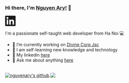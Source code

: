 ### Hi there, I'm [Nguyen Ary!](https://nguyenary.dev) 👋

<a href="https://www.linkedin.com/in/nguyenary/">
  <svg aria-hidden="true" class="global-nav__logo" xmlns="http://www.w3.org/2000/svg" width="34" height="34" data-supported-dps="34x34" focusable="false">
        <g transform="scale(.7083)" fill="none" fill-rule="evenodd">
          <rect class="bug-text-color" fill="transparent" x="1" y="1" width="46" height="46" rx="4"></rect>
          <path d="M0 4.01A4.01 4.01 0 014.01 0h39.98A4.01 4.01 0 0148 4.01v39.98A4.01 4.01 0 0143.99 48H4.01A4.01 4.01 0 010 43.99V4.01zM19 18.3h6.5v3.266C26.437 19.688 28.838 18 32.445 18 39.359 18 41 21.738 41 28.597V41.3h-7V30.159c0-3.906-.937-6.109-3.32-6.109-3.305 0-4.68 2.375-4.68 6.109V41.3h-7v-23zM7 41h7V18H7v23zm8-30.5a4.5 4.5 0 11-9 0 4.5 4.5 0 019 0z" class="background" fill="currentColor"></path>
        </g>
      </svg>
</a>

<br />

I'm a passionate self-taught web developer from Ha Noi 💻

- 🔐 I’m currently working on [Divine Corp Jsc](https://divine.vn/)
- 🎫 I am self-learning new knowledge and technology
- 🔗 My linkedin [here](https://www.linkedin.com/in/nguyenary/)
- 💬 Ask me about anything [here](https://github.com/nguyenary/nguyenary/issues)

<br />

<a href="https://github.com/nguyenary/nguyenary">
  <img align="center" src="https://github-readme-stats.vercel.app/api?username=nguyenary&show_icons=true&include_all_commits=true&theme=dracula" alt="nguyenary's github" />
</a>
<a href="https://github.com/anuraghazra/github-readme-stats">
  <img align="center" src="https://github-readme-stats.vercel.app/api/top-langs/?username=nguyenary&layout=compact&theme=dracula" />
</a>
